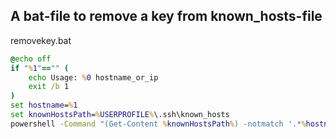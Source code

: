 ## A bat-file to remove a key from known_hosts-file
removekey.bat
````bat
@echo off
if "%1"=="" (
    echo Usage: %0 hostname_or_ip
    exit /b 1
)
set hostname=%1
set knownHostsPath=%USERPROFILE%\.ssh\known_hosts
powershell -Command "(Get-Content %knownHostsPath%) -notmatch '.*%hostname%.*' | Set-Content %knownHostsPath%"
````
